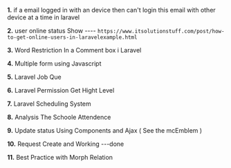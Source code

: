 __1.__  if a email logged in with an device then can't login this email with other device at a time in laravel

__2.__  user online status Show ---- ```https://www.itsolutionstuff.com/post/how-to-get-online-users-in-laravelexample.html```

__3.__  Word Restriction In a Comment box i Laravel

__4.__ Multiple form using Javascript

__5.__ Laravel Job Que

__6.__ Laravel Permission Get Hight Level

__7.__ Laravel Scheduling System

__8.__ Analysis The Schoole Attendence

__9.__ Update status Using Components and Ajax ( See the mcEmblem )

__10.__ Request Create and Working  ---done

__11.__ Best Practice with Morph Relation



